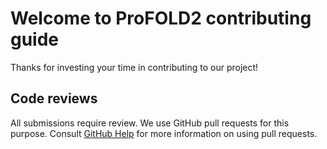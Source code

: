 # Welcome to ProFOLD2 contributing guide

Thanks for investing your time in contributing to our project!

## Code reviews

All submissions require review. We use GitHub pull requests for this purpose.
Consult [GitHub Help](https://help.github.com/articles/about-pull-requests/)
for more information on using pull requests.
